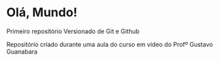 # Olá, Mundo!
 Primeiro repositório Versionado de Git e Github

 Repositório criado durante uma aula do curso em vídeo do Profº Gustavo Guanabara

